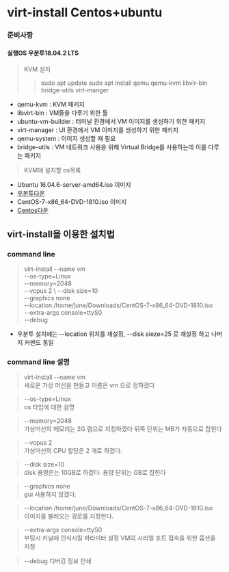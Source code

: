 # virt-install Centos+ubuntu
###  준비사항
#### 실행OS 우분투18.04.2 LTS
> KVM 설치 
>> sudo apt update
>> sudo apt install qemu qemu-kvm libvir-bin bridge-utils virt-manger

* qemu-kvm : KVM 패키지
* libvirt-bin : VM들을 다루기 위한 툴
* ubuntu-vm-builder : 터미널 환경에서 VM 이미지를 생성하기 위한 패키지
* virt-manager : UI 환경에서 VM 이미지를 생성하기 위한 패키지
* qemu-system : 이미지 생성할 때 필요
* bridge-utils : VM 네트워크 사용을 위해 Virtual Bridge를 사용하는데 이를 다루는 패키지

> KVM에 설치할 os목록
* Ubuntu 16.04.6-server-amd64.iso 이미지
* [우분투다운](https://www.ubuntu.com/download/alternative-downloads)
* CentOS-7-x86_64-DVD-1810.iso 이미지
* [Centos다운](http://isoredirect.centos.org/centos/7/isos/x86_64/CentOS-7-x86_64-DVD-1810.iso)

## virt-install을 이용한 설치법 
### command line
> virt-install --name vm \
 --os-type=Linux \
 --memory=2048 \
 --vcpus 2 \ 
 --disk size=10 \
 --graphics none \
 --location /home/june/Downloads/CentOS-7-x86_64-DVD-1810.iso \
 --extra-args console=ttyS0 \
 --debug
* 우분투 설치에는 --location 위치를 재설정, --disk sieze=25 로 재설정 하고 나머지 커맨드 동일
### command line 설명
> virt-install --name vm \
 새로운 가상 머신을 만들고 이름은 vm 으로 정하겠다

> --os-type=Linux \
 os 타입에 대한 설명

> --memory=2048 \
 가상머신의 메모리는 2G 램으로 지정하겠다 뒤쪽 단위는 MB가 자동으로 잡힌다

> --vcpus 2 \
 가상머신의 CPU 할당은 2 개로 하겠다.

> --disk size=10 \
 disk 용량은는 10GB로 하겠다. 용량 단위는 GB로 잡힌다 

> --graphics none \
 gui 사용하지 않겠다. 

> --location /home/june/Downloads/CentOS-7-x86_64-DVD-1810.iso \
 이미지를 불러오는 경로를 지정한다.

> --extra-args console=ttyS0 \
 부팅시 커널에 인식시킬 파라미터 설정 VM의 시리얼 포트 접속을 위한 옵션을 지정

> --debug
 디버깅 정보 인쇄


